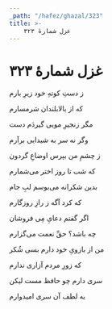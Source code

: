 ```yaml
---
_path: "/hafez/ghazal/323"
title: >-
    غزل شمارهٔ ۳۲۳
---
```

# غزل شمارهٔ ۳۲۳

<div class="b" id="bn1"><div class="m1"><p>ز دستِ کوتهِ خود زیرِ بارم</p></div>
<div class="m2"><p>که از بالابلندان شرمسارم</p></div></div>
<div class="b" id="bn2"><div class="m1"><p>مگر زنجیرِ مویی گیردَم دست</p></div>
<div class="m2"><p>وگر نه سر به شیدایی برآرم</p></div></div>
<div class="b" id="bn3"><div class="m1"><p>ز چشمِ من بپرس اوضاعِ گردون</p></div>
<div class="m2"><p>که شب تا روز اختر می‌شمارم</p></div></div>
<div class="b" id="bn4"><div class="m1"><p>بدین شکرانه می‌بوسم لبِ جام</p></div>
<div class="m2"><p>که کرد آگه ز رازِ روزگارم</p></div></div>
<div class="b" id="bn5"><div class="m1"><p>اگر گفتم دعایِ مِی فروشان</p></div>
<div class="m2"><p>چه باشد؟ حقِّ نعمت می‌گزارم</p></div></div>
<div class="b" id="bn6"><div class="m1"><p>من از بازویِ خود دارم بسی شُکر</p></div>
<div class="m2"><p>که زورِ مردم آزاری ندارم</p></div></div>
<div class="b" id="bn7"><div class="m1"><p>سری دارم چو حافظ مست لیکن</p></div>
<div class="m2"><p>به لطف آن سری امیدوارم</p></div></div>
